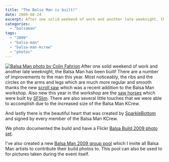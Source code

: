 ```yaml
---
title: "The Balsa Man is built!"
date: 2009-08-24
excerpt: After one solid weekend of work and another late weeknight, the Balsa Man has been built! There are a number of improvements to the man this year. Most noticeably, the ribs and the circles on the arms and legs which are much more regular and smooth thanks the new scroll saw which was a recent addition to the Balsa Man workshop.
categories: 
  - "balsaman"
tags: 
  - "2009"
  - "balsa-man"
  - "balsa-man-kcrew"
  - "photos"
---
```


[![](/images/3846118527_93dea1df7f.jpg "Balsa Man photo by Colin Fahrion")](http://www.flickr.com/photos/headlouse/sets/72157622113746470/) After one solid weekend of work and another late weeknight, the Balsa Man has been built! There are a number of improvements to the man this year. Most noticeably, the ribs and the circles on the arms and legs which are much more regular and smooth thanks the new [scroll saw](http://www.flickr.com/photos/headlouse/3846900572/in/set-72157622113746470/) which was a recent addition to the Balsa Man workshop. Also new this year in the workshop are the [saw horses](http://www.flickr.com/photos/headlouse/3846898394/in/set-72157622113746470/) which were built by [SFSlim](http://twitter.com/sfslim). There are also several little touches that we were able to accomplish due to the increased size of the Balsa Man KCrew.

And lastly there is the beautiful heart that was created by [SparkleBottom](http://twitter.com/sparklebottom) and signed by every member of the Balsa Man KCrew.

We photo documented the build and have a Flickr [Balsa Build 2009 photo set](http://www.flickr.com/photos/headlouse/sets/72157622113746470/).

I've also created a new [Balsa Man 2009 group pool](http://www.flickr.com/groups/balsaman2009/) which I invite all Balsa Man artists to contribute their build photos to. This pool can also be used to for pictures taken during the event itself.
